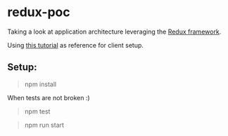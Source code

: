 # redux-poc

Taking a look at application architecture leveraging the [Redux framework](https://github.com/rackt/redux).

Using [this tutorial](http://teropa.info/blog/2015/09/10/full-stack-redux-tutorial.html#client-project-setup) as reference for client setup.

## Setup:

> npm install

When tests are not broken :)
> npm test

> npm run start
